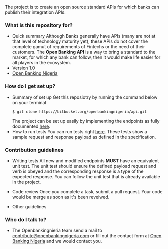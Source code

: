 The project is to create an open source standard APIs for which banks can publish their integration APIs.

### What is this repository for? ###

* Quick summary
	Although Banks generally have APIs (many are not at that level of technology maturity yet), these APIs do not cover the complete gamut of requirements of Fintechs or the need of their customers. The **Open Banking API** is a way to bring a standard to the market, for which any bank can follow, then it would make life easier for all players in the ecosystem.
* Version
	1.0
* [Open Banking Nigeria](http://openbankingnigeria.com)

### How do I get set up? ###

* Summary of set up
    Get this reposiotry by running the command below on your terminal
    ```
	$ git clone https://bitbucket.org/openbankingnigeria/api.git
	```  
    The project can be set up easily by implementing the endpoints as fully documented [here](http://openbankingnigeria.com/specs/v1.0).
* How to run tests
	You can run tests right [here](http://openbankingnigeria.com/specs/v1.0). These tests show a sample request and response payload as defined in the specification.

### Contribution guidelines ###

* Writing tests
  All new and modified endpoints **MUST** have an equivalent unit test.
  The unit test should ensure the defined payload request and verb is obeyed and the corresponding response is a type of the expected response.
  You can follow the unit test that is already available in the project.
* Code review
  Once you complete a task, submit a pull request.
  Your code would be merge as soon as it's been reveiwed.
  
* Other guidelines

### Who do I talk to? ###

* The Openbankingnieria team
	send a mail to [contribute@openbankingnigeria.com](mailto:contribute@openbankingnigeria.com) or fill out the contact form at [Open Banking Nigeria](http://openbankingnigeria.com) and we would contact you.